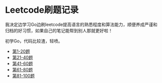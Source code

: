 # Leetcode刷题记录

我决定边学习Go边刷leetcode提高语言的熟悉程度和算法能力，顺便养成严谨和归档的好习惯，如果自己的笔记能帮到别人那就更好啦！

初学Go，代码比较渣，轻喷。

* [第1-20题](1-20.md)
* [第21-40题](21-40.md)
* [第41-60题](21-40.md)
* [第61-80题](21-40.md)
* [第81-100题](21-40.md)
